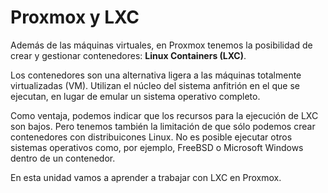 # Proxmox y LXC

Además de las máquinas virtuales, en Proxmox tenemos la posibilidad de crear y gestionar contenedores: **Linux Containers (LXC)**.

Los contenedores son una alternativa ligera a las máquinas totalmente virtualizadas (VM). Utilizan el núcleo del sistema anfitrión en el que se ejecutan, en lugar de emular un sistema operativo completo. 

Como ventaja, podemos indicar que los recursos para la ejecución de LXC son bajos. Pero tenemos también la limitación de que sólo podemos crear contenedores con distribuicones Linux. No es posible ejecutar otros sistemas operativos como, por ejemplo, FreeBSD o Microsoft Windows dentro de un contenedor.

En esta unidad vamos a aprender a trabajar con LXC en Proxmox.